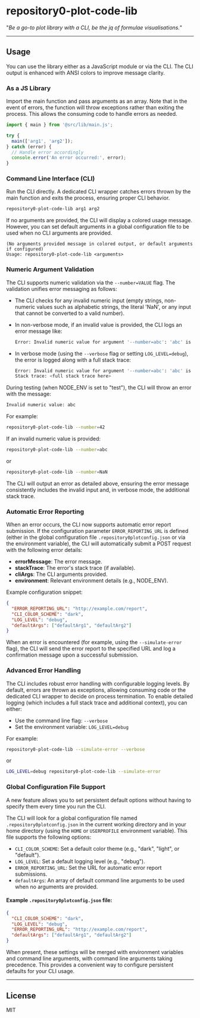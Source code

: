# repository0-plot-code-lib

"_Be a go-to plot library with a CLI, be the jq of formulae visualisations._"

---

## Usage

You can use the library either as a JavaScript module or via the CLI. The CLI output is enhanced with ANSI colors to improve message clarity.

### As a JS Library

Import the main function and pass arguments as an array. Note that in the event of errors, the function will throw exceptions rather than exiting the process. This allows the consuming code to handle errors as needed.

```js
import { main } from '@src/lib/main.js';

try {
  main(['arg1', 'arg2']);
} catch (error) {
  // Handle error accordingly
  console.error('An error occurred:', error);
}
```

### Command Line Interface (CLI)

Run the CLI directly. A dedicated CLI wrapper catches errors thrown by the main function and exits the process, ensuring proper CLI behavior.

```bash
repository0-plot-code-lib arg1 arg2
```

If no arguments are provided, the CLI will display a colored usage message. However, you can set default arguments in a global configuration file to be used when no CLI arguments are provided.

```
(No arguments provided message in colored output, or default arguments if configured)
Usage: repository0-plot-code-lib <arguments>
```

### Numeric Argument Validation

The CLI supports numeric validation via the `--number=VALUE` flag. The validation unifies error messaging as follows:

- The CLI checks for any invalid numeric input (empty strings, non-numeric values such as alphabetic strings, the literal 'NaN', or any input that cannot be converted to a valid number).
- In non-verbose mode, if an invalid value is provided, the CLI logs an error message like:

  ```bash
  Error: Invalid numeric value for argument '--number=abc': 'abc' is not a valid number.
  ```

- In verbose mode (using the `--verbose` flag or setting `LOG_LEVEL=debug`), the error is logged along with a full stack trace:

  ```bash
  Error: Invalid numeric value for argument '--number=abc': 'abc' is not a valid number.
  Stack trace: <full stack trace here>
  ```

During testing (when NODE_ENV is set to "test"), the CLI will throw an error with the message:

```bash
Invalid numeric value: abc
```

For example:

```bash
repository0-plot-code-lib --number=42
```

If an invalid numeric value is provided:

```bash
repository0-plot-code-lib --number=abc
```

or

```bash
repository0-plot-code-lib --number=NaN
```

The CLI will output an error as detailed above, ensuring the error message consistently includes the invalid input and, in verbose mode, the additional stack trace.

### Automatic Error Reporting

When an error occurs, the CLI now supports automatic error report submission. If the configuration parameter `ERROR_REPORTING_URL` is defined (either in the global configuration file `.repository0plotconfig.json` or via the environment variable), the CLI will automatically submit a POST request with the following error details:

- **errorMessage**: The error message.
- **stackTrace**: The error's stack trace (if available).
- **cliArgs**: The CLI arguments provided.
- **environment**: Relevant environment details (e.g., NODE_ENV).

Example configuration snippet:

```json
{
  "ERROR_REPORTING_URL": "http://example.com/report",
  "CLI_COLOR_SCHEME": "dark",
  "LOG_LEVEL": "debug",
  "defaultArgs": ["defaultArg1", "defaultArg2"]
}
```

When an error is encountered (for example, using the `--simulate-error` flag), the CLI will send the error report to the specified URL and log a confirmation message upon a successful submission.

### Advanced Error Handling

The CLI includes robust error handling with configurable logging levels. By default, errors are thrown as exceptions, allowing consuming code or the dedicated CLI wrapper to decide on process termination. To enable detailed logging (which includes a full stack trace and additional context), you can either:

- Use the command line flag: `--verbose`
- Set the environment variable: `LOG_LEVEL=debug`

For example:

```bash
repository0-plot-code-lib --simulate-error --verbose
```

or

```bash
LOG_LEVEL=debug repository0-plot-code-lib --simulate-error
```

### Global Configuration File Support

A new feature allows you to set persistent default options without having to specify them every time you run the CLI.

The CLI will look for a global configuration file named `.repository0plotconfig.json` in the current working directory and in your home directory (using the `HOME` or `USERPROFILE` environment variable). This file supports the following options:

- `CLI_COLOR_SCHEME`: Set a default color theme (e.g., "dark", "light", or "default").
- `LOG_LEVEL`: Set a default logging level (e.g., "debug").
- `ERROR_REPORTING_URL`: Set the URL for automatic error report submissions.
- `defaultArgs`: An array of default command line arguments to be used when no arguments are provided.

#### Example `.repository0plotconfig.json` file:

```json
{
  "CLI_COLOR_SCHEME": "dark",
  "LOG_LEVEL": "debug",
  "ERROR_REPORTING_URL": "http://example.com/report",
  "defaultArgs": ["defaultArg1", "defaultArg2"]
}
```

When present, these settings will be merged with environment variables and command line arguments, with command line arguments taking precedence. This provides a convenient way to configure persistent defaults for your CLI usage.

---

## License

MIT
